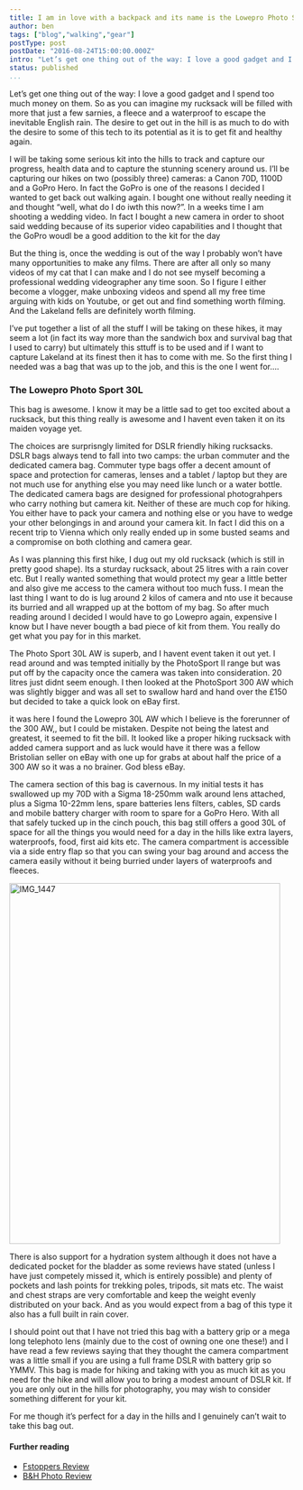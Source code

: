 ```yaml
---
title: I am in love with a backpack and its name is the Lowepro Photo Sport 30L AW
author: ben
tags: ["blog","walking","gear"]
postType: post
postDate: "2016-08-24T15:00:00.000Z"
intro: "Let’s get one thing out of the way: I love a good gadget and I spend too much money on them. So as you can imagine my rucksack will be filled with more that just a few sarnies, a fleece and a waterproof to escape the inevitable English rain. The desire to get out in the hill is as much to do with the desire to some of this tech to its potential as it is to get fit and healthy again..."
status: published
...
```


Let’s get one thing out of the way: I love a good gadget and I spend too much money on them. So as you can imagine my rucksack will be filled with more that just a few sarnies, a fleece and a waterproof to escape the inevitable English rain. The desire to get out in the hill is as much to do with the desire to some of this tech to its potential as it is to get fit and healthy again.

I will be taking some serious kit into the hills to track and capture our progress, health data and to capture the stunning scenery around us. I’ll be capturing our hikes on two (possibly three) cameras: a Canon 70D, 1100D and a GoPro Hero. In fact the GoPro is one of the reasons I decided I wanted to get back out walking again. I bought one without really needing it and thought “well, what do I do iwth this now?”. In a weeks time I am shooting a wedding video. In fact I bought a new camera in order to shoot said wedding because of its superior video capabilities and I thought that the GoPro woudl be a good addition to the kit for the day

But the thing is, once the wedding is out of the way I probably won’t have many opportunities to make any films. There are after all only so many videos of my cat that I can make and I do not see myself becoming a professional wedding videographer any time soon. So I figure I either become a vlogger, make unboxing videos and spend all my free time arguing with kids on Youtube, or get out and find something worth filming. And the Lakeland fells are definitely worth filming.

I’ve put together a list of all the stuff I will be taking on these hikes, it may seem a lot (in fact its way more than the sandwich box and survival bag that I used to carry) but ultimately this sttuff is to be used and if I want to capture Lakeland at its finest then it has to come with me. So the first thing I needed was a bag that was up to the job, and this is the one I went for….

### The Lowepro Photo Sport 30L

This bag is awesome. I know it may be a little sad to get too excited about a rucksack, but this thing really is awesome and I havent even taken it on its maiden voyage yet.

The choices are surprisngly limited for DSLR friendly hiking rucksacks. DSLR bags always tend to fall into two camps: the urban commuter and the dedicated camera bag. Commuter type bags offer a decent amount of space and protection for cameras, lenses and a tablet / laptop but they are not much use for anything else you may need like lunch or a water bottle. The dedicated camera bags are designed for professional photograhpers who carry nothing but camera kit. Neither of these are much cop for hiking. You either have to pack your camera and nothing else or you have to wedge your other belongings in and around your camera kit. In fact I did this on a recent trip to Vienna which only really ended up in some busted seams and a compromise on both clothing and camera gear.

As I was planning this first hike, I dug out my old rucksack (which is still in pretty good shape). Its a sturday rucksack, about 25 litres with a rain cover etc. But I really wanted something that would protect my gear a little better and also give me access to the camera without too much fuss. I mean the last thing I want to do is lug around 2 kilos of camera and nto use it because its burried and all wrapped up at the bottom of my bag. So after much reading around I decided I would have to go Lowepro again, expensive I know but I have never bougth a bad piece of kit from them. You really do get what you pay for in this market.

The Photo Sport 30L AW is superb, and I havent event taken it out yet. I read around and was tempted initially by the PhotoSport II range but was put off by the capacity once the camera was taken into consideration. 20 litres just didnt seem enough. I then looked at the PhotoSport 300 AW which was slightly bigger and was all set to swallow hard and hand over the £150 but decided to take a quick look on eBay first.

it was here I found the Lowepro 30L AW which I believe is the forerunner of the 300 AW,, but I could be mistaken. Despite not being the latest and greatest, it seemed to fit the bill. It looked like a proper hiking rucksack with added camera support and as luck would have it there was a fellow Bristolian seller on eBay with one up for grabs at about half the price of a 300 AW so it was a no brainer. God bless eBay.

The camera section of this bag is cavernous. In my initial tests it has swallowed up my 70D with a Sigma 18-250mm walk around lens attached, plus a Sigma 10-22mm lens, spare batteries lens filters, cables, SD cards and mobile battery charger with room to spare for a GoPro Hero. With all that safely tucked up in the cinch pouch, this bag still offers a good 30L of space for all the things you would need for a day in the hills like extra layers, waterproofs, food, first aid kits etc. The camera compartment is accessible via a side entry flap so that you can swing your bag around and access the camera easily without it being burried under layers of waterproofs and fleeces.

<a data-flickr-embed="true"  href="https://www.flickr.com/gp/darkbreed/730QXL" title="IMG_1447"><img src="https://c1.staticflickr.com/3/2842/33698604032_86b9b110ce_z.jpg" width="480" height="640" alt="IMG_1447"></a><script async src="//embedr.flickr.com/assets/client-code.js" charset="utf-8"></script>

There is also support for a hydration system although it does not have a dedicated pocket for the bladder as some reviews have stated (unless I have just competely missed it, which is entirely possible) and plenty of pockets and lash points for trekking poles, tripods, sit mats etc. The waist and chest straps are very comfortable and keep the weight evenly distributed on your back. And as you would expect from a bag of this type it also has a full built in rain cover.

I should point out that I have not tried this bag with a battery grip or a mega long telephoto lens (mainly due to the cost of owning one one these!) and I have read a few reviews saying that they thought the camera compartment was a little small if you are using a full frame DSLR with battery grip so YMMV. This bag is made for hiking and taking with you as much kit as you need for the hike and will allow you to bring a modest amount of DSLR kit. If you are only out in the hills for photography, you may wish to consider something different for your kit.

For me though it’s perfect for a day in the hills and I genuinely can’t wait to take this bag out.

#### Further reading

* [Fstoppers Review](https://fstoppers.com/product/fstoppers-reviews-lowepro-photo-sport-pro-30l-adventure-pack-2636)
* [B&H Photo Review](https://www.bhphotovideo.com/c/product/937743-REG/lowepro_lp36505_pww_photo_sport_pro_30l.html)